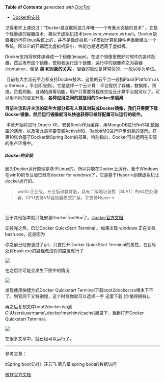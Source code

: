 <!-- START doctoc generated TOC please keep comment here to allow auto update -->
<!-- DON'T EDIT THIS SECTION, INSTEAD RE-RUN doctoc TO UPDATE -->
**Table of Contents**  *generated with [DocToc](https://github.com/thlorenz/doctoc)*

- [Docker的安装](#docker%E7%9A%84%E5%AE%89%E8%A3%85)

<!-- END doctoc generated TOC please keep comment here to allow auto update -->

记得老师上课说过：“Docker是互联网这几年唯一一个有重大突破的技术” 。它是个轻量级的容器技术，类似于虚拟机技术(xen,kvm,vmware,virtual)。Docker是直接运行在linux系统上的，并不是像虚拟机一样模拟计算机硬件再重新建立一个系统，所以它的开销远比虚拟机要小，性能也是远远高于虚拟机。

​	Docker支持将软件编译成一个镜像(image)，在这个镜像里做好对软件的各种配置，然后发布这个镜像，使用者运行这个镜像，运行中的镜像称之为容器(container，像是 **类 和对象的关系**)，容器的启动是非常快的，一般以秒为单位。

​	目前各大主流云平台都支持Docker技术，这里的云平台一般指PaaS(Platform as a Service ，平台即服务)。它是这样一个云计算：平台提供了存储，数据库，网络，负载均衡，自动拓展等功能，用户只需要将程序交给云计算平台就可以了。可以用不同的语言开发，**各种应用之间的就是用的Docker来隔离**

​	**目前主流和非主流的软件大部分都有人将其封装成Docker镜像，我们只需要下载Docker镜像，然后运行镜像就可以快速获得已做好配置可以运行的软件。**

​	本章开始将进行  Oracle XE，安装Redis作为缓存，用MongoDB进行NoSQL数据库的演示。以及第九章需要安装ActiveMQ，RabbitMQ进行异步消息的演示。在第10张会基于Docker做Spring Boot的部署。特别指出，Docker可以运用在实际的生产环境中。



#####  Docker的安装

​	因为Docker运行原理是基于Linux的，所以只能在Docker上运行。至于Windows在win10的专业版已经有docker for windows了，它是基于Hyper-v创建虚拟机让docker运行的。

> win10 企业版，专业版和教育版，具有二级地址装换（SLAT）的64位处理器，CPU支持VM监视器模式扩展，才支持Hyper-v

​	

至于其他版本就只能安装DockerToolBox了。[Docker官方文档](https://docs.docker.com/toolbox/toolbox_install_windows/#what-you-get-and-how-it-works)

安装完之后，启动Docker QuickStart Terminal 。如果出现 windows 正在查找bash.exe，这是因为

你之前已经安装过了git，只要打开Docker QuickStart Terminal的属性，在目标处将bash.exe的路径改成你的路径就行了

<img src="https://github.com/krystalics/mypostpicture/blob/master/43.png?raw=true">

在之后你可能会发生下图中的情况

<img src="https://github.com/krystalics/mypostpicture/blob/master/44.png?raw=true">

发现使用快捷方式Docker Quickstart Terminal下载boot2docker.iso根本下不了。到官网下又特别慢，这个时候你就可以选择一手 迅雷下载 (你值得拥有)。

再之后复制文件boot2docker.iso到C:\Users\username\\.docker\machine\cache\目录下，重新打开Docker Quickstart Terminal。

<img src="https://github.com/krystalics/mypostpicture/blob/master/45.png?raw=true">

在很多文章中，就已经可以运行了。

---

参考文章：

《Spring boot实战》汪云飞 第八章 spring boot的数据访问

[微软官方文档](https://docs.microsoft.com/zh-cn/virtualization/hyper-v-on-windows/quick-start/enable-hyper-v)

